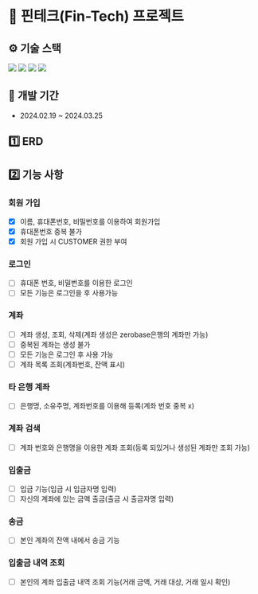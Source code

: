 # 📖 핀테크(Fin-Tech) 프로젝트

## ⚙ 기술 스택

<div> 
  <img src="https://img.shields.io/badge/Java-181717?style=for-the-badge&logo=Conda-Forge&logoColor=white"> 
  <img src="https://img.shields.io/badge/SpringBoot-181717?style=for-the-badge&logo=SpringBoot&logoColor=white"> 
  <img src="https://img.shields.io/badge/MySQL-181717?style=for-the-badge&logo=MySql&logoColor=white">
  <img src="https://img.shields.io/badge/GitHub-181717?style=for-the-badge&logo=github&logoColor=white">
</div>

## 📆 개발 기간
- 2024.02.19 ~ 2024.03.25

## 1️⃣ ERD

## 2️⃣ 기능 사항

### 회원 가입
- [x] 이름, 휴대폰번호, 비밀번호를 이용하여 회원가입
- [x] 휴대폰번호 중복 불가
- [x] 회원 가입 시 CUSTOMER 권한 부여

### 로그인
- [ ] 휴대폰 번호, 비밀번호를 이용한 로그인
- [ ] 모든 기능은 로그인을 후 사용가능

### 계좌
- [ ] 계좌 생성, 조회, 삭제(계좌 생성은 zerobase은행의 계좌만 가능)
- [ ] 중복된 계좌는 생성 불가
- [ ] 모든 기능은 로그인 후 사용 가능
- [ ] 계좌 목록 조회(계좌번호, 잔액 표시)

### 타 은행 계좌
- [ ] 은행명, 소유주명, 계좌번호를 이용해 등록(계좌 번호 중복 x)

### 계좌 검색
- [ ] 계좌 번호와 은행명을 이용한 계좌 조회(등록 되있거나 생성된 계좌만 조회 가능)

### 입출금
- [ ] 입금 기능(입금 시 입금자명 입력)
- [ ] 자신의 계좌에 있는 금액 출금(출금 시 출금자명 입력)

### 송금
- [ ] 본인 계좌의 잔액 내에서 송금 기능

### 입출금 내역 조회
- [ ] 본인의 계좌 입출금 내역 조회 기능(거래 금액, 거래 대상, 거래 일시 확인)
